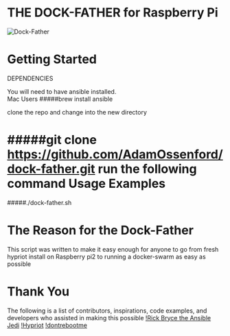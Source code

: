 THE DOCK-FATHER for Raspberry Pi
==================================
![Dock-Father ](pix/docker-father.png "Dock-Father")

Getting Started
===============

DEPENDENCIES

You will need to have ansible installed.  
Mac Users
#####brew install ansible

clone the repo and change into the new directory

#####git clone https://github.com/AdamOssenford/dock-father.git
run the following command
Usage Examples
==============
#####./dock-father.sh

The Reason for the Dock-Father
==============================
This script was written to make it easy enough for anyone to go from fresh hypriot install on Raspberry pi2 to running a docker-swarm as easy as possible

Thank You 
=========
The following is a list of contributors, inspirations, code examples, and developers who assisted in making this possible
[!Rick Bryce the Ansible Jedi](http://www.github.com/dicbob)
[!Hypriot](http://blog.hypriot.com)
[!dontrebootme](http://www.github.com/dontrebootme)

